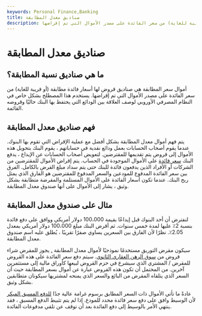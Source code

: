 ```yaml
---
keywords: Personal Finance,Banking
title: صناديق معدل المطابقة
description: أموال سعر المطابقة هي صناديق قروض لها أسعار فائدة مطابقة (أو قريبة للغاية) من سعر الفائدة على مصدر الأموال التي تم إقراضها.
---
```


# صناديق معدل المطابقة
## ما هي صناديق نسبة المطابقة؟

أموال سعر المطابقة هي صناديق قروض لها أسعار فائدة مطابقة (أو قريبة للغاية) من سعر الفائدة على مصدر الأموال التي تم إقراضها. يستخدم هذا المصطلح بشكل خاص في النظام المصرفي الأوروبي لوصف العلاقة بين الودائع التي يحتفظ بها البنك حاليًا وقروضه القائمة.

## فهم صناديق معدل المطابقة

يتم فهم أموال معدل المطابقة بشكل أفضل مع عملية الإقراض التي تقوم بها البنوك. عندما يقوم أصحاب الحسابات بعمل ودائع نقدية في حساباتهم ، يقوم البنك بتحويل هذه الأموال إلى قروض يتم تقديمها للمقترضين. لتعويض أصحاب الحسابات عن الإيداع ، يدفع البنك [سعر فائدة](/interestrate) على الأموال الموجودة في الحساب. يتم إقراض الأموال للمقترضين من الشركات أو الأفراد الذين يدفعون فائدة للبنك حتى يتم سداد مبلغ القرض بالكامل. الفرق بين سعر الفائدة المدفوع للمودعين والسعر المدفوع للمقترضين هو الفارق الذي يمثل ربح البنك. عندما تكون أسعار الفائدة على الأموال المستلمة والمقرضة متطابقة بشكل وثيق ، يشار إلى الأموال على أنها صندوق معدل المطابقة.

## مثال على صندوق معدل المطابقة

لنفترض أن أحد البنوك قبل إيداعًا بقيمة 100،000 دولار أمريكي ووافق على دفع فائدة بنسبة 2٪ عليها لمدة خمس سنوات. ثم أقرض البنك مبلغ 100،000 دولار أمريكي بمعدل 2.05٪. نظرًا لأن الفارق بين السعرين يساوي صفرًا تقريبًا ، يُطلق عليه اسم صندوق معدل المطابقة.

سيكون مقرض التوريق مستخدمًا نموذجيًا لأموال معدل المطابقة [.](/securitization) يجوز للمقرض شراء قروض من [سوق الرهن العقاري الثانوي](/secondary_mortgage_market). سيتم دفع سعر الفائدة على هذه القروض للمقرض / المشتري الذي سيشرع في حزم القروض لبيعها كأوراق مالية إلى مستثمرين آخرين. من المحتمل أن تكون هذه القروض عبارة عن أموال بسعر المطابقة حيث أن السعر الذي يتلقاه المقرض من البائع والسعر الذي يمنحه لمشتريها سيكونان متطابقين بشكل وثيق.

عادةً ما تأتي الأموال ذات السعر المطابق برسوم غرامة عالية جدًا [للدفع المسبق المبكر](/prepayment) لأن الوسيط وافق على دفع سعر فائدة محدد للمودع. إذا لم يتم تثبيط الدفع المسبق ، فقد ينتهي الأمر بالوسيط إلى دفع الفائدة بعد أن توقف عن تلقي مدفوعات الفائدة.

